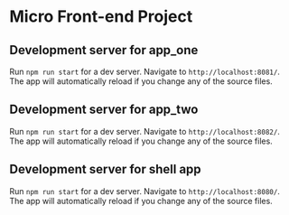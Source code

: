 # Micro Front-end Project

## Development server for app_one

Run `npm run start` for a dev server. Navigate to `http://localhost:8081/`. The app will automatically reload if you change any of the source files.

## Development server for app_two

Run `npm run start` for a dev server. Navigate to `http://localhost:8082/`. The app will automatically reload if you change any of the source files.

## Development server for shell app

Run `npm run start` for a dev server. Navigate to `http://localhost:8080/`. The app will automatically reload if you change any of the source files.
